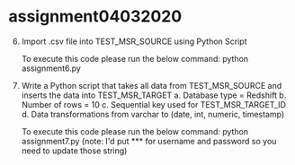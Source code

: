 # assignment04032020

6.	Import .csv file into TEST_MSR_SOURCE using Python Script

    To execute this code please run the below command:
    python assignment6.py
    
7.	Write a Python script that takes all data from TEST_MSR_SOURCE and inserts the data into TEST_MSR_TARGET 
    a.	Database type = Redshift
    b.	Number of rows = 10
    c.	Sequential key used for TEST_MSR_TARGET_ID
    d.	Data transformations from varchar to (date, int, numeric, timestamp)
    
    To execute this code please run the below command:
    python assignment7.py
    (note: I'd put *** for username and password so you need to update those string)
